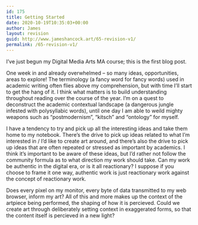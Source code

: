 ```yaml
---
id: 175
title: Getting Started
date: 2020-10-19T10:35:03+00:00
author: James
layout: revision
guid: http://www.jameshancock.art/65-revision-v1/
permalink: /65-revision-v1/
---
```

I&#8217;ve just begun my Digital Media Arts MA course; this is the first blog post.

One week in and already overwhelmed &#8211; so many ideas, opportunities, areas to explore! The terminology (a fancy word for fancy words) used in academic writing often flies above my comprehension, but with time I&#8217;ll start to get the hang of it. I think what matters is to build understanding throughout reading over the course of the year. I&#8217;m on a quest to deconstruct the academic contextual landscape (a dangerous jungle infested with polysyllabic words), until one day I am able to weild mighty weapons such as &#8220;postmodernism&#8221;, &#8220;kitsch&#8221; and &#8220;ontology&#8221; for myself.

<!--more-->

I have a tendency to try and pick up all the interesting ideas and take them home to my notebook. There&#8217;s the drive to pick up ideas related to what I&#8217;m interested in / I&#8217;d like to create art around, and there&#8217;s also the drive to pick up ideas that are often repeated or stressed as important by academics. I think it&#8217;s important to be aware of these ideas, but I&#8217;d rather not follow the community formula as to what direction my work should take. Can my work be authentic in the digital era, or is it all reactionary? I suppose if you choose to frame it one way, authentic work is just reactionary work against the concept of reactionary work.

Does every pixel on my monitor, every byte of data transmitted to my web browser, inform my art? All of this and more makes up the context of the artpiece being performed, the shaping of how it is percieved. Could we create art through deliberately setting context in exaggerated forms, so that the content itself is percieved in a new light?